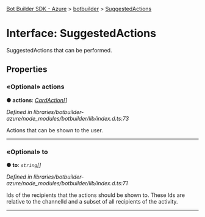 [Bot Builder SDK - Azure](../README.md) > [botbuilder](../modules/botbuilder.md) > [SuggestedActions](../interfaces/botbuilder.suggestedactions.md)



# Interface: SuggestedActions


SuggestedActions that can be performed.


## Properties
<a id="actions"></a>

### «Optional» actions

**●  actions**:  *[CardAction](botbuilder.cardaction.md)[]* 

*Defined in libraries/botbuilder-azure/node_modules/botbuilder/lib/index.d.ts:73*



Actions that can be shown to the user.




___

<a id="to"></a>

### «Optional» to

**●  to**:  *`string`[]* 

*Defined in libraries/botbuilder-azure/node_modules/botbuilder/lib/index.d.ts:71*



Ids of the recipients that the actions should be shown to. These Ids are relative to the channelId and a subset of all recipients of the activity.




___


